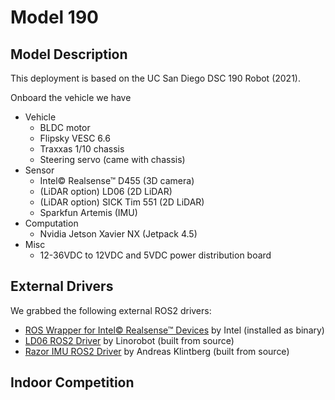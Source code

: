 # Model 190

## Model Description

This deployment is based on the UC San Diego DSC 190 Robot (2021).

Onboard the vehicle we have

- Vehicle
  - BLDC motor
  - Flipsky VESC 6.6
  - Traxxas 1/10 chassis
  - Steering servo (came with chassis)
- Sensor
  - Intel&copy; Realsense&trade; D455 (3D camera)
  - (LiDAR option) LD06 (2D LiDAR)
  - (LiDAR option) SICK Tim 551 (2D LiDAR)
  - Sparkfun Artemis (IMU)
- Computation
  - Nvidia Jetson Xavier NX (Jetpack 4.5)
- Misc
  - 12-36VDC to 12VDC and 5VDC power distribution board

## External Drivers

We grabbed the following external ROS2 drivers:

- [ROS Wrapper for Intel&copy; Realsense&trade; Devices](https://github.com/IntelRealSense/realsense-ros) by Intel (installed as binary)
- [LD06 ROS2 Driver](https://github.com/linorobot/ldlidar) by Linorobot (built from source)
- [Razor IMU ROS2 Driver](https://github.com/klintan/ros2_razor_imu/tree/ros2) by Andreas Klintberg (built from source)

## Indoor Competition
